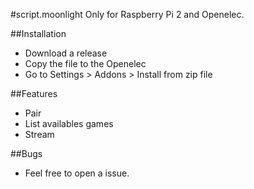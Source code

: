 #script.moonlight
Only for Raspberry Pi 2 and Openelec.

##Installation
- Download a release
- Copy the file to the Openelec
- Go to Settings > Addons > Install from zip file

##Features
- Pair
- List availables games
- Stream

##Bugs
- Feel free to open a issue.
